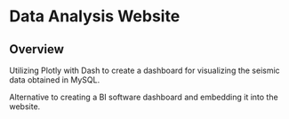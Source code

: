 # Data Analysis Website
## Overview
Utilizing Plotly with Dash to create a dashboard for visualizing the seismic data obtained in MySQL.

Alternative to creating a BI software dashboard and embedding it into the website. 